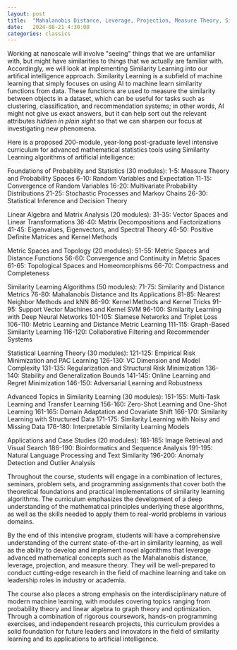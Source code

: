 ```yaml
---
layout: post
title:  "Mahalanobis Distance, Leverage, Projection, Measure Theory, Similarity Learning"
date:   2024-08-21 4:30:00
categories: classics
---
```


Working at nanoscale will involve "seeing" things that we are unfamiliar with, but might have similarities to things that we actually are familiar with. Accordingly, we will look at implementing Similarity Learning into our artifical intelligence approach. Similarity Learning is a subfield of machine learning that simply focuses on using AI to machine learn similarity functions from data. These functions are used to measure the similarity between objects in a dataset, which can be useful for tasks such as clustering, classification, and recommendation systems; in other words, AI might not give us exact answers, but it can help sort out the relevant attributes *hidden in plain sight* so that we can sharpen our focus at investigating new phenomena.

Here is a proposed 200-module, year-long post-graduate level intensive curriculum for advanced mathematical statistics tools using Similarity Learning algorithms of artificial intelligence:

Foundations of Probability and Statistics (30 modules):
1-5: Measure Theory and Probability Spaces
6-10: Random Variables and Expectation
11-15: Convergence of Random Variables
16-20: Multivariate Probability Distributions
21-25: Stochastic Processes and Markov Chains
26-30: Statistical Inference and Decision Theory

Linear Algebra and Matrix Analysis (20 modules):
31-35: Vector Spaces and Linear Transformations
36-40: Matrix Decompositions and Factorizations
41-45: Eigenvalues, Eigenvectors, and Spectral Theory
46-50: Positive Definite Matrices and Kernel Methods

Metric Spaces and Topology (20 modules):
51-55: Metric Spaces and Distance Functions
56-60: Convergence and Continuity in Metric Spaces
61-65: Topological Spaces and Homeomorphisms
66-70: Compactness and Completeness

Similarity Learning Algorithms (50 modules):
71-75: Similarity and Distance Metrics
76-80: Mahalanobis Distance and Its Applications
81-85: Nearest Neighbor Methods and kNN
86-90: Kernel Methods and Kernel Tricks
91-95: Support Vector Machines and Kernel SVM
96-100: Similarity Learning with Deep Neural Networks
101-105: Siamese Networks and Triplet Loss
106-110: Metric Learning and Distance Metric Learning
111-115: Graph-Based Similarity Learning
116-120: Collaborative Filtering and Recommender Systems

Statistical Learning Theory (30 modules):
121-125: Empirical Risk Minimization and PAC Learning
126-130: VC Dimension and Model Complexity
131-135: Regularization and Structural Risk Minimization
136-140: Stability and Generalization Bounds
141-145: Online Learning and Regret Minimization
146-150: Adversarial Learning and Robustness

Advanced Topics in Similarity Learning (30 modules):
151-155: Multi-Task Learning and Transfer Learning
156-160: Zero-Shot Learning and One-Shot Learning
161-165: Domain Adaptation and Covariate Shift
166-170: Similarity Learning with Structured Data
171-175: Similarity Learning with Noisy and Missing Data
176-180: Interpretable Similarity Learning Models

Applications and Case Studies (20 modules):
181-185: Image Retrieval and Visual Search
186-190: Bioinformatics and Sequence Analysis
191-195: Natural Language Processing and Text Similarity
196-200: Anomaly Detection and Outlier Analysis

Throughout the course, students will engage in a combination of lectures, seminars, problem sets, and programming assignments that cover both the theoretical foundations and practical implementations of similarity learning algorithms. The curriculum emphasizes the development of a deep understanding of the mathematical principles underlying these algorithms, as well as the skills needed to apply them to real-world problems in various domains.

By the end of this intensive program, students will have a comprehensive understanding of the current state-of-the-art in similarity learning, as well as the ability to develop and implement novel algorithms that leverage advanced mathematical concepts such as the Mahalanobis distance, leverage, projection, and measure theory. They will be well-prepared to conduct cutting-edge research in the field of machine learning and take on leadership roles in industry or academia.

The course also places a strong emphasis on the interdisciplinary nature of modern machine learning, with modules covering topics ranging from probability theory and linear algebra to graph theory and optimization. Through a combination of rigorous coursework, hands-on programming exercises, and independent research projects, this curriculum provides a solid foundation for future leaders and innovators in the field of similarity learning and its applications to artificial intelligence.